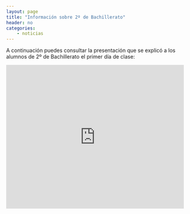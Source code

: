 ```yaml
---
layout: page
title: "Información sobre 2º de Bachillerato"
header: no
categories:
    - noticias
---
```


A continuación puedes consultar la presentación que se explicó a los alumnos de 2º de Bachillerato el primer día de clase:

<iframe src="https://docs.google.com/presentation/d/1dQXZP92Nq9Jm2OMbAKKZGdNu5dKU7Qc_g9luQz2NCDw/embed?start=false&loop=false&delayms=3000" frameborder="0" width="480" height="389" allowfullscreen="true" mozallowfullscreen="true" webkitallowfullscreen="true"></iframe>
